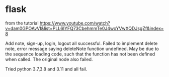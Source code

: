 # flask
from the tutorial https://www.youtube.com/watch?v=dam0GPOAvVI&list=PLL6IYFQ73CbehmmTe0J4woYVwXQDJsgZf&index=8

Add note, sign-up, login, logout all successful.
Failed to implement delete note, error message saying deleteNote function undefined. May be due to the sequence loading code,
such that the function has not been defined when called. The original node also failed.

Tried python 3.7,3.8 and 3.11 and all fail.
